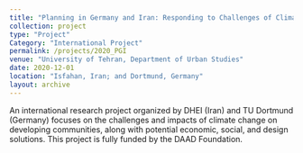 ```yaml
---
title: "Planning in Germany and Iran: Responding to Challenges of Climate Change through Intercultural Dialogue"
collection: project
type: "Project"
Category: "International Project"
permalink: /projects/2020_PGI
venue: "University of Tehran, Department of Urban Studies"
date: 2020-12-01
location: "Isfahan, Iran; and Dortmund, Germany"
layout: archive
---
```


An international research project organized by DHEI (Iran) and TU Dortmund (Germany) focuses on the challenges and impacts of climate change on developing communities, along with potential economic, social, and design solutions. This project is fully funded by the DAAD Foundation.
